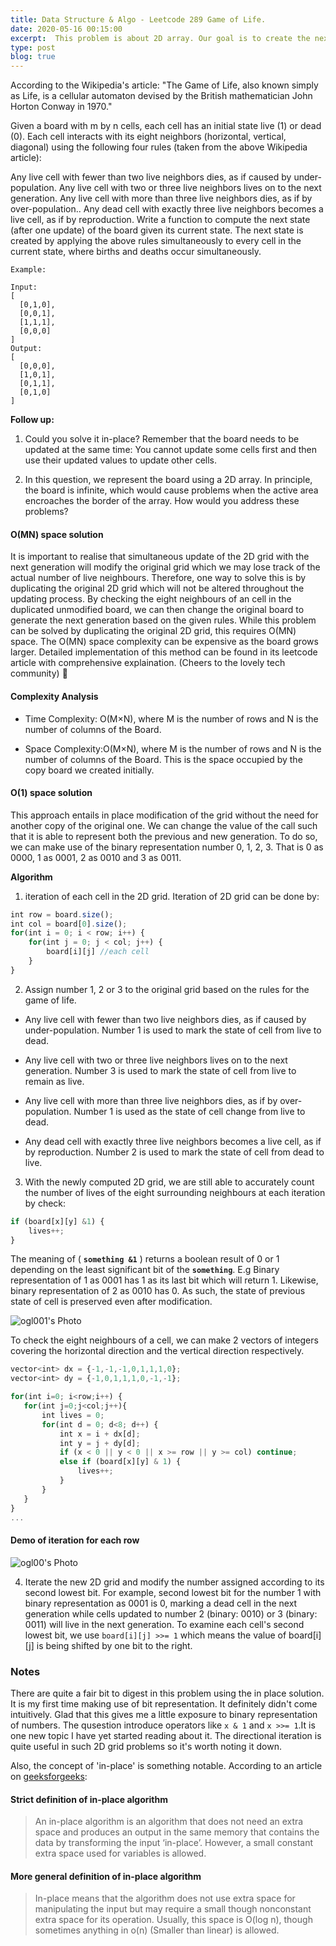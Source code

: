 ```yaml
---
title: Data Structure & Algo - Leetcode 289 Game of Life.
date: 2020-05-16 00:15:00
excerpt:  This problem is about 2D array. Our goal is to create the next generation of cells in the 2D gird based on the rules implemented. Seemingly an easy problem but there are so many things to be learnt in order to solve it with efficiency. That's exactly why practice makes perfect, isn't it? 
type: post
blog: true
---
```


According to the Wikipedia's article: "The Game of Life, also known simply as Life, is a cellular automaton devised by the British mathematician John Horton Conway in 1970."

Given a board with m by n cells, each cell has an initial state live (1) or dead (0). Each cell interacts with its eight neighbors (horizontal, vertical, diagonal) using the following four rules (taken from the above Wikipedia article):

Any live cell with fewer than two live neighbors dies, as if caused by under-population.
Any live cell with two or three live neighbors lives on to the next generation.
Any live cell with more than three live neighbors dies, as if by over-population..
Any dead cell with exactly three live neighbors becomes a live cell, as if by reproduction.
Write a function to compute the next state (after one update) of the board given its current state. The next state is created by applying the above rules simultaneously to every cell in the current state, where births and deaths occur simultaneously.
```
Example:

Input: 
[
  [0,1,0],
  [0,0,1],
  [1,1,1],
  [0,0,0]
]
Output: 
[
  [0,0,0],
  [1,0,1],
  [0,1,1],
  [0,1,0]
]
```
**Follow up:**

1. Could you solve it in-place? Remember that the board needs to be updated at the same time: You cannot update some cells first and then use their updated values to update other cells.

2. In this question, we represent the board using a 2D array. In principle, the board is infinite, which would cause problems when the active area encroaches the border of the array. How would you address these problems?

#### O(MN) space solution

It is important to realise that simultaneous update of the 2D grid with the next generation will modify the original grid which we may lose track of the actual number of live neighbours. Therefore, one way to solve this is by duplicating the original 2D grid which will not be altered throughout the updating process. By checking the eight neighbours of an cell in the duplicated unmodified board, we can then change the original board to generate the next generation based on the given rules. 
While this problem can be solved by duplicating the original 2D grid, this requires O(MN) space. The O(MN) space complexity can be expensive as the board grows larger. Detailed implementation of this method can be found in its leetcode article with comprehensive explaination. (Cheers to the lovely tech community) :rocket:

#### Complexity Analysis

- Time Complexity: O(M×N), where M is the number of rows and N is the number of columns of the Board.

- Space Complexity:O(M×N), where M is the number of rows and N is the number of columns of the Board. This is the space occupied by the copy board we created initially.


#### O(1) space solution

This approach entails in place modification of the grid without the need for another copy of the original one. We can change the value of the call such that it is able to represent both the previous and new generation. To do so, we can make use of the binary representation number 0, 1, 2, 3. That is 0 as 0000, 1 as 0001, 2 as 0010 and 3 as 0011.

**Algorithm**
1. iteration of each cell in the 2D grid. Iteration of 2D grid can be done by:

```js
int row = board.size();
int col = board[0].size();
for(int i = 0; i < row; i++) {
    for(int j = 0; j < col; j++) {
        board[i][j] //each cell 
    }
}
```
2. Assign number 1, 2 or 3 to the original grid based on the rules for the game of life.
- Any live cell with fewer than two live neighbors dies, as if caused by under-population. Number 1 is used to mark the state of cell from live to dead.

- Any live cell with two or three live neighbors lives on to the next generation. Number 3 is used to mark the state of cell from live to remain as live.

- Any live cell with more than three live neighbors dies, as if by over-population. Number 1 is used as the state of cell change from live to dead.

- Any dead cell with exactly three live neighbors becomes a live cell, as if by reproduction. Number 2 is used to mark the state of cell from dead to live.

3. With the newly computed 2D grid, we are still able to accurately count the number of lives of the eight surrounding neighbours at each iteration by check: 

```js
if (board[x][y] &1) {
    lives++;
}
```

 The meaning of ( **`something &1`** ) returns a boolean result of 0 or 1 depending on the least significant bit of the **`something`**.
 E.g Binary representation of 1 as 0001 has 1 as its last bit which will return 1. Likewise, binary representation of 2 as 0010 has 0. As such, the state of previous state of cell is preserved even after modification.

 ![ ogl001's Photo ](/gol001.svg)

 To check the eight neighbours of a cell, we can make 2 vectors of integers covering the horizontal direction and the vertical direction respectively. 

 ```js
 vector<int> dx = {-1,-1,-1,0,1,1,1,0};
 vector<int> dy = {-1,0,1,1,1,0,-1,-1};

 for(int i=0; i<row;i++) {
    for(int j=0;j<col;j++){
        int lives = 0;
        for(int d = 0; d<8; d++) {
            int x = i + dx[d];
            int y = j + dy[d];
            if (x < 0 || y < 0 || x >= row || y >= col) continue;
            else if (board[x][y] & 1) {
                lives++;
            }
        }
    }
 }          
...
```
#### Demo of iteration for each row

![ ogl00's Photo ](/gol000.svg)

4. Iterate the new 2D grid and modify the number assigned according to its second lowest bit. For example, second lowest bit for the number 1 with binary representation as 0001 is 0, marking a dead cell in the next generation while cells updated to number 2 (binary: 0010) or 3 (binary: 0011) will live in the next generation. To examine each cell's second lowest bit, we use `board[i][j] >>= 1` which means the value of board[i][j] is being shifted by one bit to the right.
 
### Notes
There are quite a fair bit to digest in this problem using the in place solution. It is my first time making use of bit representation. It definitely didn't come intuitively. Glad that this gives me a little exposure to binary representation of numbers. The qusestion introduce operators like ` x & 1 ` and ` x >>= 1 `.It is one new topic I have yet started reading about it. The directional iteration is quite useful in such 2D grid problems so it's worth noting it down. 

Also, the concept of 'in-place' is something notable. According to an article on [geeksforgeeks](https://www.geeksforgeeks.org/in-place-algorithm/):

#### Strict definition of in-place algorithm
> An in-place algorithm is an algorithm that does not need an extra space and produces an output in the same memory that contains the data by transforming the input ‘in-place’. However, a small constant extra space used for variables is allowed.

#### More general definition of in-place algorithm
> In-place means that the algorithm does not use extra space for manipulating the input but may require a small though nonconstant extra space for its operation. Usually, this space is O(log n), though sometimes anything in o(n) (Smaller than linear) is allowed.


